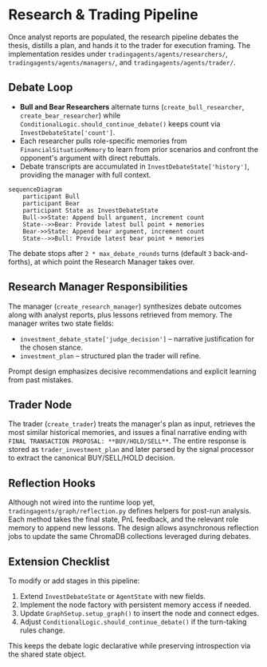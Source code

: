 # Research & Trading Pipeline

Once analyst reports are populated, the research pipeline debates the thesis, distills a plan, and hands it to the trader for execution framing. The implementation resides under `tradingagents/agents/researchers/`, `tradingagents/agents/managers/`, and `tradingagents/agents/trader/`.

## Debate Loop
- **Bull and Bear Researchers** alternate turns (`create_bull_researcher`, `create_bear_researcher`) while `ConditionalLogic.should_continue_debate()` keeps count via `InvestDebateState['count']`.
- Each researcher pulls role-specific memories from `FinancialSituationMemory` to learn from prior scenarios and confront the opponent's argument with direct rebuttals.
- Debate transcripts are accumulated in `InvestDebateState['history']`, providing the manager with full context.

```mermaid
sequenceDiagram
    participant Bull
    participant Bear
    participant State as InvestDebateState
    Bull->>State: Append bull argument, increment count
    State-->>Bear: Provide latest bull point + memories
    Bear->>State: Append bear argument, increment count
    State-->>Bull: Provide latest bear point + memories
```

The debate stops after `2 * max_debate_rounds` turns (default `3` back-and-forths), at which point the Research Manager takes over.

## Research Manager Responsibilities
The manager (`create_research_manager`) synthesizes debate outcomes along with analyst reports, plus lessons retrieved from memory. The manager writes two state fields:
- `investment_debate_state['judge_decision']` – narrative justification for the chosen stance.
- `investment_plan` – structured plan the trader will refine.

Prompt design emphasizes decisive recommendations and explicit learning from past mistakes.

## Trader Node
The trader (`create_trader`) treats the manager's plan as input, retrieves the most similar historical memories, and issues a final narrative ending with `FINAL TRANSACTION PROPOSAL: **BUY/HOLD/SELL**`. The entire response is stored as `trader_investment_plan` and later parsed by the signal processor to extract the canonical BUY/SELL/HOLD decision.

## Reflection Hooks
Although not wired into the runtime loop yet, `tradingagents/graph/reflection.py` defines helpers for post-run analysis. Each method takes the final state, PnL feedback, and the relevant role memory to append new lessons. The design allows asynchronous reflection jobs to update the same ChromaDB collections leveraged during debates.

## Extension Checklist
To modify or add stages in this pipeline:
1. Extend `InvestDebateState` or `AgentState` with new fields.
2. Implement the node factory with persistent memory access if needed.
3. Update `GraphSetup.setup_graph()` to insert the node and connect edges.
4. Adjust `ConditionalLogic.should_continue_debate()` if the turn-taking rules change.

This keeps the debate logic declarative while preserving introspection via the shared state object.

